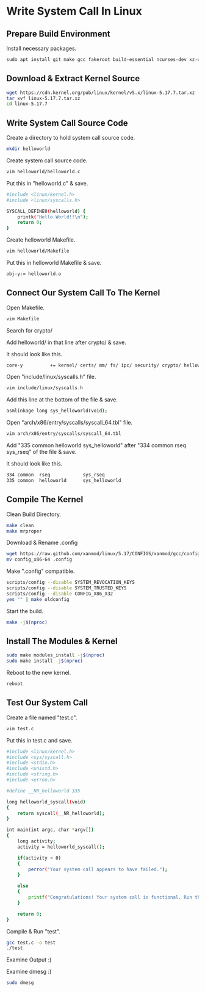 # Write System Call In Linux

## Prepare Build Environment

Install necessary packages.

```sh
sudo apt install git make gcc fakeroot build-essential ncurses-dev xz-utils libssl-dev bc flex libelf-dev bison libncurses-dev
```
## Download & Extract Kernel Source

```sh
wget https://cdn.kernel.org/pub/linux/kernel/v5.x/linux-5.17.7.tar.xz
tar xvf linux-5.17.7.tar.xz
cd linux-5.17.7
```

## Write System Call Source Code

Create a directory to hold system call source code.
```sh
mkdir helloworld
```

Create system call source code.
```sh
vim helloworld/helloworld.c
```
Put this in "helloworld.c" & save.
```sh
#include <linux/kernel.h>
#include <linux/syscalls.h>

SYSCALL_DEFINE0(helloworld) {
	printk("Hello World!!\n");
	return 0;
}
```

Create helloworld Makefile.

```sh
vim helloworld/Makefile
```
Put this in helloworld Makefile & save.
```sh
obj-y:= helloworld.o

```

## Connect Our System Call To The Kernel

Open Makefile.
```sh
vim Makefile
```

Search for crypto/

Add helloworld/ in that line after crypto/ & save.

It should look like this.
````sh
core-y			+= kernel/ certs/ mm/ fs/ ipc/ security/ crypto/ helloworld/
````

Open "include/linux/syscalls.h" file.
```sh
vim include/linux/syscalls.h
```
Add this line at the bottom of the file & save.
```sh
asmlinkage long sys_helloworld(void);
```

Open "arch/x86/entry/syscalls/syscall_64.tbl" file.
```sh
vim arch/x86/entry/syscalls/syscall_64.tbl
```
Add "335	common	helloworld		sys_helloworld" after "334	common	rseq			sys_rseq" of the file & save.

It should look like this.
```sh
334	common	rseq			sys_rseq
335	common	helloworld		sys_helloworld
```

## Compile The Kernel

Clean Build Directory.
````bash
make clean
make mrproper
````

Download & Rename .config
````bash
wget https://raw.github.com/xanmod/linux/5.17/CONFIGS/xanmod/gcc/config_x86-64
mv config_x86-64 .config
````

Make ".config" compatible.
````bash
scripts/config --disable SYSTEM_REVOCATION_KEYS
scripts/config --disable SYSTEM_TRUSTED_KEYS
scripts/config --disable CONFIG_X86_X32
yes "" | make oldconfig
````

Start the build.
````bash
make -j$(nproc)
````

## Install The Modules & Kernel

````bash
sudo make modules_install -j$(nproc)
sudo make install -j$(nproc)
````

Reboot to the new kernel.

````bash
reboot
````

## Test Our System Call

Create a file named "test.c".
````bash
vim test.c
````
Put this in test.c and save.
````bash
#include <linux/kernel.h>
#include <sys/syscall.h>
#include <stdio.h>
#include <unistd.h>
#include <string.h>
#include <errno.h>

#define __NR_helloworld 335

long helloworld_syscall(void)
{
    return syscall(__NR_helloworld);
}

int main(int argc, char *argv[])
{
    long activity;
    activity = helloworld_syscall();

    if(activity < 0)
    {
        perror("Your system call appears to have failed.");
    }

    else
    {
        printf("Congratulations! Your system call is functional. Run the command dmesg in the terminal and find out more!\n");
    }

    return 0;
}
````

Compile & Run "test".
````bash
gcc test.c -o test
./test
````

Examine Output :)

Examine dmesg :)
````bash
sudo dmesg
````

